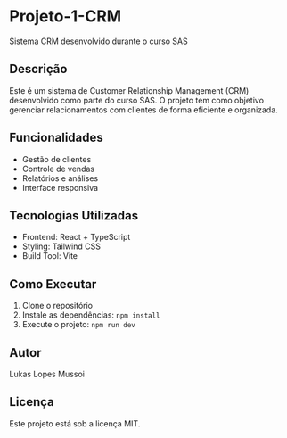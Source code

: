 # Projeto-1-CRM

Sistema CRM desenvolvido durante o curso SAS

## Descrição

Este é um sistema de Customer Relationship Management (CRM) desenvolvido como parte do curso SAS. O projeto tem como objetivo gerenciar relacionamentos com clientes de forma eficiente e organizada.

## Funcionalidades

- Gestão de clientes
- Controle de vendas
- Relatórios e análises
- Interface responsiva

## Tecnologias Utilizadas

- Frontend: React + TypeScript
- Styling: Tailwind CSS
- Build Tool: Vite

## Como Executar

1. Clone o repositório
2. Instale as dependências: `npm install`
3. Execute o projeto: `npm run dev`

## Autor

Lukas Lopes Mussoi

## Licença

Este projeto está sob a licença MIT.
